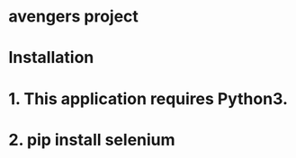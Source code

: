 # avengers project
# Installation
# 	1. This application requires Python3. 
#	2. pip install selenium
